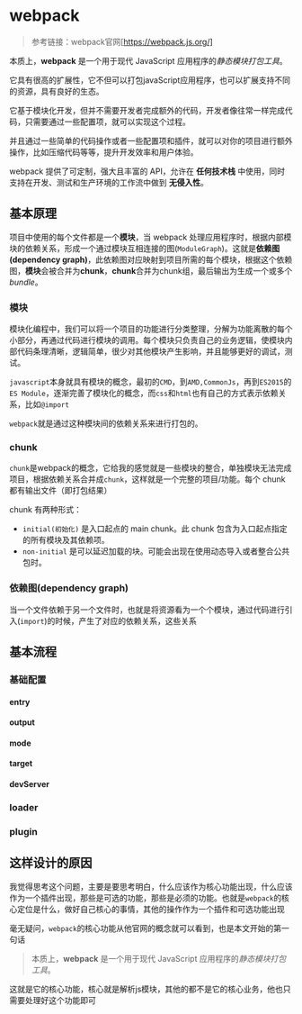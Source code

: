 # webpack

> 参考链接：webpack官网[https://webpack.js.org/]

本质上，**webpack** 是一个用于现代 JavaScript 应用程序的*静态模块打包工具*。

它具有很高的扩展性，它不但可以打包javaScript应用程序，也可以扩展支持不同的资源，具有良好的生态。

它基于模块化开发，但并不需要开发者完成额外的代码，开发者像往常一样完成代码，只需要通过一些配置项，就可以实现这个过程。

并且通过一些简单的代码操作或者一些配置项和插件，就可以对你的项目进行额外操作，比如压缩代码等等，提升开发效率和用户体验。

webpack 提供了可定制，强大且丰富的 API，允许在 **任何技术栈** 中使用，同时支持在开发、测试和生产环境的工作流中做到 **无侵入性**。

## 基本原理

项目中使用的每个文件都是一个**模块**，当 webpack 处理应用程序时，根据内部模块的依赖关系，形成一个通过模块互相连接的图(`ModuleGraph`)。这就是**依赖图(dependency graph)**，此依赖图对应映射到项目所需的每个模块，根据这个依赖图，**模块**会被合并为**chunk**，**chunk**合并为chunk组，最后输出为生成一个或多个 *bundle*。

### 模块

模块化编程中，我们可以将一个项目的功能进行分类整理，分解为功能离散的每个小部分，再通过代码进行模块的调用。每个模块只负责自己的业务逻辑，使模块内部代码条理清晰，逻辑简单，很少对其他模块产生影响，并且能够更好的调试，测试。

`javascript`本身就具有模块的概念，最初的`CMD`，到`AMD,CommonJs`，再到`ES2015`的`ES Module`，逐渐完善了模块化的概念，而`css`和`html`也有自己的方式表示依赖关系，比如`@import`

`webpack`就是通过这种模块间的依赖关系来进行打包的。

### chunk

`chunk`是webpack的概念，它给我的感觉就是一些模块的整合，单独模块无法完成项目，根据依赖关系合并成`chunk`，这样就是一个完整的项目/功能。每个 chunk 都有输出文件（即打包结果）

chunk 有两种形式：

* `initial(初始化)` 是入口起点的 main chunk。此 chunk 包含为入口起点指定的所有模块及其依赖项。
* `non-initial` 是可以延迟加载的块。可能会出现在使用动态导入或者整合公共包时。

### 依赖图(dependency graph)

当一个文件依赖于另一个文件时，也就是将资源看为一个个模块，通过代码进行引入(`import`)的时候，产生了对应的依赖关系，这些关系

## 基本流程

### 基础配置



#### entry



#### output



#### mode



#### target



#### devServer



### loader



### plugin



## 这样设计的原因

我觉得思考这个问题，主要是要思考明白，什么应该作为核心功能出现，什么应该作为一个插件出现，那些是可选的功能，那些是必须的功能。也就是`webpack`的核心定位是什么，做好自己核心的事情，其他的操作作为一个插件和可选功能出现

毫无疑问，`webpack`的核心功能从他官网的概念就可以看到，也是本文开始的第一句话

> 本质上，**webpack** 是一个用于现代 JavaScript 应用程序的*静态模块打包工具*。

这就是它的核心功能，核心就是解析js模块，其他的都不是它的核心业务，他也只需要处理好这个功能即可

